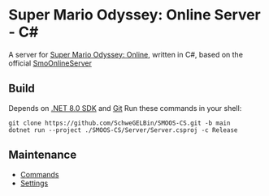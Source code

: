 # Super Mario Odyssey: Online Server - C#
A server for [Super Mario Odyssey: Online](https://github.com/CraftyBoss/SuperMarioOdysseyOnline), written in C#, based on the official [SmoOnlineServer](https://github.com/Sanae6/SmoOnlineServer)

## Build
Depends on [.NET 8.0 SDK](https://dotnet.microsoft.com/en-us/download) and [Git](https://git-scm.com/downloads)
Run these commands in your shell:
```shell
git clone https://github.com/SchweGELBin/SMOOS-CS.git -b main
dotnet run --project ./SMOOS-CS/Server/Server.csproj -c Release
```

## Maintenance
- [Commands](https://smoo.it/#/host/commands)
- [Settings](https://smoo.it/#/host/settings)